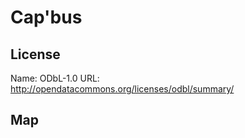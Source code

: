 # Cap'bus
    
## License

Name: ODbL-1.0
URL: http://opendatacommons.org/licenses/odbl/summary/

## Map

<WorldMap topic="Capbus/vehicle_positions/#" />
